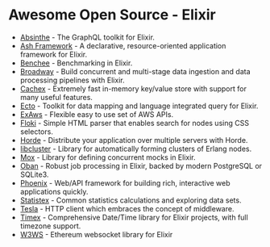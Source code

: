 # Awesome Open Source - Elixir

- [Absinthe](https://absinthe-graphql.org/) - The GraphQL toolkit for Elixir.
- [Ash Framework](https://ash-hq.org/) - A declarative, resource-oriented application framework for Elixir.
- [Benchee](https://github.com/bencheeorg/benchee) - Benchmarking in Elixir.
- [Broadway](https://elixir-broadway.org/) - Build concurrent and multi-stage data ingestion and data processing pipelines with Elixir.
- [Cachex](https://github.com/whitfin/cachex) - Extremely fast in-memory key/value store with support for many useful features.
- [Ecto](https://github.com/elixir-ecto/ecto) - Toolkit for data mapping and language integrated query for Elixir.
- [ExAws](https://github.com/ex-aws/ex_aws) - Flexible easy to use set of AWS APIs.
- [Floki](https://github.com/philss/floki) - Simple HTML parser that enables search for nodes using CSS selectors.
- [Horde](https://github.com/derekkraan/horde) - Distribute your application over multiple servers with Horde.
- [libcluster](https://github.com/bitwalker/libcluster) - Library for automatically forming clusters of Erlang nodes.
- [Mox](https://github.com/dashbitco/mox) - Library for defining concurrent mocks in Elixir.
- [Oban](https://github.com/sorentwo/oban) - Robust job processing in Elixir, backed by modern PostgreSQL or SQLite3.
- [Phoenix](https://phoenixframework.org/) - Web/API framework for building rich, interactive web applications quickly.
- [Statistex](https://github.com/bencheeorg/statistex) - Common statistics calculations and exploring data sets.
- [Tesla](https://github.com/elixir-tesla/tesla) - HTTP client which embraces the concept of middleware.
- [Timex](https://github.com/bitwalker/timex) - Comprehensive Date/Time library for Elixir projects, with full timezone support.
- [W3WS](https://github.com/stocks29/w3ws) - Ethereum websocket library for Elixir
